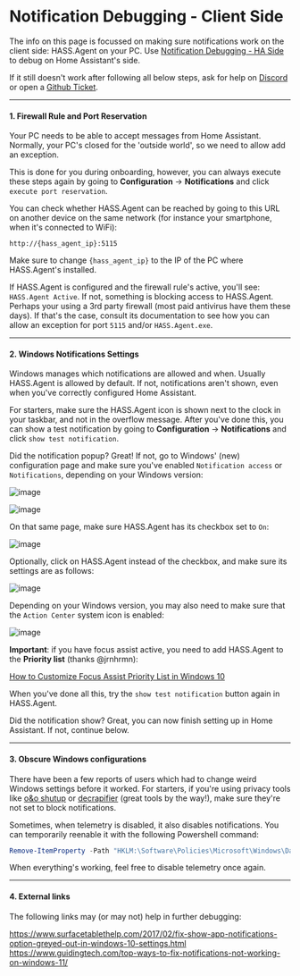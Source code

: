 # Notification Debugging - Client Side

The info on this page is focussed on making sure notifications work on the client side: HASS.Agent on your PC. Use [Notification Debugging - HA Side](https://hassagent.readthedocs.io/en/latest/notifications/notification-debugging-ha-side/) to debug on Home Assistant's side.

If it still doesn't work after following all below steps, ask for help on [Discord](https://discord.gg/nMvqzwrVBU) or open a [Github Ticket](https://github.com/LAB02-Research/HASS.Agent/issues).

----

#### 1. Firewall Rule and Port Reservation

Your PC needs to be able to accept messages from Home Assistant. Normally, your PC's closed for the 'outside world', so we need to allow add an exception. 

This is done for you during onboarding, however, you can always execute these steps again by going to **Configuration** -> **Notifications** and click `execute port reservation`.

You can check whether HASS.Agent can be reached by going to this URL on another device on the same network (for instance your smartphone, when it's connected to WiFi):

`http://{hass_agent_ip}:5115` 

Make sure to change `{hass_agent_ip}` to the IP of the PC where HASS.Agent's installed. 

If HASS.Agent is configured and the firewall rule's active, you'll see: `HASS.Agent Active`. If not, something is blocking access to HASS.Agent. Perhaps your using a 3rd party firewall (most paid antivirus have them these days). If that's the case, consult its documentation to see how you can allow an exception for port `5115` and/or `HASS.Agent.exe`.

----

#### 2. Windows Notifications Settings

Windows manages which notifications are allowed and when. Usually HASS.Agent is allowed by default. If not, notifications aren't shown, even when you've correctly configured Home Assistant.

For starters, make sure the HASS.Agent icon is shown next to the clock in your taskbar, and not in the overflow message. After you've done this, you can show a test notification by going to **Configuration** -> **Notifications** and click `show test notification`.

Did the notification popup? Great! If not, go to Windows' (new) configuration page and make sure you've enabled `Notification access` or `Notifications`, depending on your Windows version:

![image](https://user-images.githubusercontent.com/81011038/160234660-4cf9875b-7961-4e52-882b-2e92cf14bf0a.png)

![image](https://user-images.githubusercontent.com/81011038/160234677-2ec285b7-2236-48a0-808c-1744c7940453.png)

On that same page, make sure HASS.Agent has its checkbox set to `On`:

![image](https://user-images.githubusercontent.com/81011038/160234705-37d0a079-b5e5-472a-9809-8629d5cf0b46.png)

Optionally, click on HASS.Agent instead of the checkbox, and make sure its settings are as follows:

![image](https://user-images.githubusercontent.com/81011038/160234724-db2f6336-d6d2-46c0-9856-52438a115ed6.png)

Depending on your Windows version, you may also need to make sure that the `Action Center` system icon is enabled:

![image](https://user-images.githubusercontent.com/81011038/160234962-8a1df96d-9aef-4771-a686-2b1b2b04bb87.png)

**Important**: if you have focus assist active, you need to add HASS.Agent to the **Priority list** (thanks @jrnhrmn):

[How to Customize Focus Assist Priority List in Windows 10](https://www.tenforums.com/tutorials/102205-customize-focus-assist-priority-list-windows-10-a.html)

When you've done all this, try the `show test notification` button again in HASS.Agent. 

Did the notification show? Great, you can now finish setting up in Home Assistant. If not, continue below.

----

#### 3. Obscure Windows configurations

There have been a few reports of users which had to change weird Windows settings before it worked. For starters, if you're using privacy tools like [o&o shutup](https://www.oo-software.com/en/shutup10) or [decrapifier](https://github.com/n1snt/Windows-Decrapifier) (great tools by the way!), make sure they're not set to block notifications.

Sometimes, when telemetry is disabled, it also disables notifications. You can temporarily reenable it with the following Powershell command:

```powershell
Remove-ItemProperty -Path "HKLM:\Software\Policies\Microsoft\Windows\DataCollection" -Name "AllowTelemetry"
```

When everything's working, feel free to disable telemetry once again.

----

#### 4. External links

The following links may (or may not) help in further debugging:

https://www.surfacetablethelp.com/2017/02/fix-show-app-notifications-option-greyed-out-in-windows-10-settings.html
https://www.guidingtech.com/top-ways-to-fix-notifications-not-working-on-windows-11/
